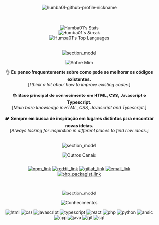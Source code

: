 <div align="center">
  
  ![humba01-github-profile-nickname](./assets/Humba01.svg)

  <br><br> 
  ![Humba01's Stats](https://github-readme-stats.vercel.app/api?username=Humba01&theme=nord&show_icons=true&hide_border=false&count_private=true)<br>
  ![Humba01's Streak](https://github-readme-streak-stats.herokuapp.com/?user=Humba01&theme=nord&hide_border=false)<br>
  ![Humba01's Top Languages](https://github-readme-stats.vercel.app/api/top-langs/?username=Humba01&theme=nord&show_icons=true&hide_border=false&layout=compact)

  <br> ![section_model](./assets/humba01-readme-divisor.svg) <br>

   ![Sobre Mim](./assets/sobre-mim-card-header.svg)
  
  👌 **Eu penso frequentemente sobre como pode se melhorar os códigos existentes.** <br> [_I think a lot about how to improve existing codes._] <br><br>
  📚 **Base principal de conhecimento em HTML, CSS, Javascript e Typescript.** <br> [_Main base knowledge in HTML, CSS, Javascript and Typescript._] <br><br>
  🏕️ **Sempre em busca de inspiração em lugares distintos para encontrar novas ideias.** <br> [_Always looking for inspiration in different places to find new ideas._]
  
  <br> ![section_model](./assets/humba01-readme-divisor.svg) <br>
  
  ![Outros Canais](./assets/outros-canais-card-header.svg)

  <div style="display: flex; justify-content: space-between; width: 80%;">
    
  [![npm_link](./assets/npm_link_2025.svg)](https://www.npmjs.com/~humba01) 
  [![reddit_link](./assets/reddit_link_2025.svg)](https://www.reddit.com/user/Humba01Dev) 
  [![gitlab_link](./assets/gitlab_link_2025.svg)](https://gitlab.com/Humba01) 
  [![email_link](./assets/email_link_2025.svg)](mailto:development@humbanew.com.br) 
  [![php_packagist_link](./assets/php_packagist_link_2025.svg)](https://packagist.org/users/Humba01)

  </div>

  <br> ![section_model](./assets/humba01-readme-divisor.svg) <br>

  ![Conhecimentos](./assets/conhecimentos-card-header.svg)

  ![html](./assets/html-card-knownledge.svg)
  ![css](./assets/css-card-knownledge.svg)
  ![javascript](./assets/js-card-knownledge.svg)
  ![typescript](./assets/ts-card-knownledge.svg)
  ![react](./assets/react-card-knownledge.svg)
  ![php](./assets/php-card-knownledge.svg)
  ![python](./assets/python-card-knownledge.svg)
  ![ansic](./assets/ansic-card-knownledge.svg)
  ![cpp](./assets/cpp-card-knownledge.svg)
  ![java](./assets/java-card-knownledge.svg)
  ![git](./assets/git-card-knownledge.svg)
  ![sql](./assets/sql-card-knownledge.svg)

</div><br>
